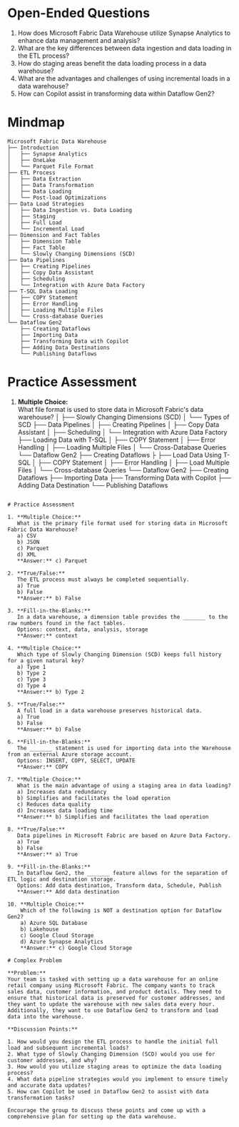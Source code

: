 # Open-Ended Questions

1. How does Microsoft Fabric Data Warehouse utilize Synapse Analytics to enhance data management and analysis?
2. What are the key differences between data ingestion and data loading in the ETL process?
3. How do staging areas benefit the data loading process in a data warehouse?
4. What are the advantages and challenges of using incremental loads in a data warehouse?
5. How can Copilot assist in transforming data within Dataflow Gen2?

# Mindmap

```
Microsoft Fabric Data Warehouse
├── Introduction
│   ├── Synapse Analytics
│   ├── OneLake
│   └── Parquet File Format
├── ETL Process
│   ├── Data Extraction
│   ├── Data Transformation
│   ├── Data Loading
│   └── Post-load Optimizations
├── Data Load Strategies
│   ├── Data Ingestion vs. Data Loading
│   ├── Staging
│   ├── Full Load
│   └── Incremental Load
├── Dimension and Fact Tables
│   ├── Dimension Table
│   ├── Fact Table
│   └── Slowly Changing Dimensions (SCD)
├── Data Pipelines
│   ├── Creating Pipelines
│   ├── Copy Data Assistant
│   ├── Scheduling
│   └── Integration with Azure Data Factory
├── T-SQL Data Loading
│   ├── COPY Statement
│   ├── Error Handling
│   ├── Loading Multiple Files
│   └── Cross-database Queries
└── Dataflow Gen2
    ├── Creating Dataflows
    ├── Importing Data
    ├── Transforming Data with Copilot
    ├── Adding Data Destinations
    └── Publishing Dataflows
```

# Practice Assessment

1. **Multiple Choice:**  
   What file format is used to store data in Microsoft Fabric's data warehouse?
│   ├── Slowly Changing Dimensions (SCD)
│   └── Types of SCD
├── Data Pipelines
│   ├── Creating Pipelines
│   ├── Copy Data Assistant
│   ├── Scheduling
│   └── Integration with Azure Data Factory
├── Loading Data with T-SQL
│   ├── COPY Statement
│   ├── Error Handling
│   ├── Loading Multiple Files
│   └── Cross-Database Queries
└── Dataflow Gen2
    ├── Creating Dataflows
    ├
├── Load Data Using T-SQL
│   ├── COPY Statement
│   ├── Error Handling
│   ├── Load Multiple Files
│   └── Cross-database Queries
└── Dataflow Gen2
    ├── Creating Dataflows
    ├── Importing Data
    ├── Transforming Data with Copilot
    ├── Adding Data Destination
    └── Publishing Dataflows
```

# Practice Assessment

1. **Multiple Choice:**  
   What is the primary file format used for storing data in Microsoft Fabric Data Warehouse?  
   a) CSV  
   b) JSON  
   c) Parquet  
   d) XML  
   **Answer:** c) Parquet

2. **True/False:**  
   The ETL process must always be completed sequentially.  
   a) True  
   b) False  
   **Answer:** b) False

3. **Fill-in-the-Blanks:**  
   In a data warehouse, a dimension table provides the _______ to the raw numbers found in the fact tables.  
   Options: context, data, analysis, storage  
   **Answer:** context

4. **Multiple Choice:**  
   Which type of Slowly Changing Dimension (SCD) keeps full history for a given natural key?  
   a) Type 1  
   b) Type 2  
   c) Type 3  
   d) Type 4  
   **Answer:** b) Type 2

5. **True/False:**  
   A full load in a data warehouse preserves historical data.  
   a) True  
   b) False  
   **Answer:** b) False

6. **Fill-in-the-Blanks:**  
   The _______ statement is used for importing data into the Warehouse from an external Azure storage account.  
   Options: INSERT, COPY, SELECT, UPDATE  
   **Answer:** COPY

7. **Multiple Choice:**  
   What is the main advantage of using a staging area in data loading?  
   a) Increases data redundancy  
   b) Simplifies and facilitates the load operation  
   c) Reduces data quality  
   d) Increases data loading time  
   **Answer:** b) Simplifies and facilitates the load operation

8. **True/False:**  
   Data pipelines in Microsoft Fabric are based on Azure Data Factory.  
   a) True  
   b) False  
   **Answer:** a) True

9. **Fill-in-the-Blanks:**  
   In Dataflow Gen2, the _______ feature allows for the separation of ETL logic and destination storage.  
   Options: Add data destination, Transform data, Schedule, Publish  
   **Answer:** Add data destination

10. **Multiple Choice:**  
    Which of the following is NOT a destination option for Dataflow Gen2?  
    a) Azure SQL Database  
    b) Lakehouse  
    c) Google Cloud Storage  
    d) Azure Synapse Analytics  
    **Answer:** c) Google Cloud Storage

# Complex Problem

**Problem:**  
Your team is tasked with setting up a data warehouse for an online retail company using Microsoft Fabric. The company wants to track sales data, customer information, and product details. They need to ensure that historical data is preserved for customer addresses, and they want to update the warehouse with new sales data every hour. Additionally, they want to use Dataflow Gen2 to transform and load data into the warehouse.

**Discussion Points:**

1. How would you design the ETL process to handle the initial full load and subsequent incremental loads?
2. What type of Slowly Changing Dimension (SCD) would you use for customer addresses, and why?
3. How would you utilize staging areas to optimize the data loading process?
4. What data pipeline strategies would you implement to ensure timely and accurate data updates?
5. How can Copilot be used in Dataflow Gen2 to assist with data transformation tasks?

Encourage the group to discuss these points and come up with a comprehensive plan for setting up the data warehouse.